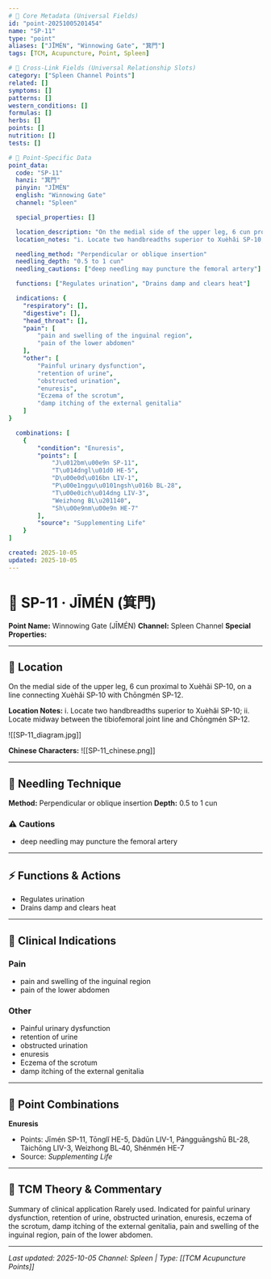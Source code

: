 ```yaml
---
# 🔹 Core Metadata (Universal Fields)
id: "point-20251005201454"
name: "SP-11"
type: "point"
aliases: ["JĪMÉN", "Winnowing Gate", "箕門"]
tags: [TCM, Acupuncture, Point, Spleen]

# 🔹 Cross-Link Fields (Universal Relationship Slots)
category: ["Spleen Channel Points"]
related: []
symptoms: []
patterns: []
western_conditions: []
formulas: []
herbs: []
points: []
nutrition: []
tests: []

# 🔹 Point-Specific Data
point_data:
  code: "SP-11"
  hanzi: "箕門"
  pinyin: "JĪMÉN"
  english: "Winnowing Gate"
  channel: "Spleen"

  special_properties: []

  location_description: "On the medial side of the upper leg, 6 cun proximal to Xuèhǎi SP-10, on a line connecting Xuèhǎi SP-10 with Chōngmén SP-12."
  location_notes: "i. Locate two handbreadths superior to Xuèhǎi SP-10; ii. Locate midway between the tibiofemoral joint line and Chōngmén SP-12."

  needling_method: "Perpendicular or oblique insertion"
  needling_depth: "0.5 to 1 cun"
  needling_cautions: ["deep needling may puncture the femoral artery"]

  functions: ["Regulates urination", "Drains damp and clears heat"]

  indications: {
    "respiratory": [],
    "digestive": [],
    "head_throat": [],
    "pain": [
        "pain and swelling of the inguinal region",
        "pain of the lower abdomen"
    ],
    "other": [
        "Painful urinary dysfunction",
        "retention of urine",
        "obstructed urination",
        "enuresis",
        "Eczema of the scrotum",
        "damp itching of the external genitalia"
    ]
}

  combinations: [
    {
        "condition": "Enuresis",
        "points": [
            "J\u012bm\u00e9n SP-11",
            "T\u014dngl\u01d0 HE-5",
            "D\u00e0d\u016bn LIV-1",
            "P\u00e1nggu\u0101ngsh\u016b BL-28",
            "T\u00e0ich\u014dng LIV-3",
            "Weizhong BL\u201140",
            "Sh\u00e9nm\u00e9n HE-7"
        ],
        "source": "Supplementing Life"
    }
]

created: 2025-10-05
updated: 2025-10-05
---
```


# 📍 SP-11 · JĪMÉN (箕門)

**Point Name:** Winnowing Gate (JĪMÉN)
**Channel:** Spleen Channel
**Special Properties:** 

---

## 📍 Location

On the medial side of the upper leg, 6 cun proximal to Xuèhǎi SP-10, on a line connecting Xuèhǎi SP-10 with Chōngmén SP-12.

**Location Notes:**
i. Locate two handbreadths superior to Xuèhǎi SP-10; ii. Locate midway between the tibiofemoral joint line and Chōngmén SP-12.

![[SP-11_diagram.jpg]]

**Chinese Characters:** ![[SP-11_chinese.png]]

---

## 🔧 Needling Technique

**Method:** Perpendicular or oblique insertion
**Depth:** 0.5 to 1 cun

### ⚠️ Cautions
- deep needling may puncture the femoral artery

---

## ⚡ Functions & Actions
- Regulates urination
- Drains damp and clears heat

---

## 🎯 Clinical Indications

### Pain
- pain and swelling of the inguinal region
- pain of the lower abdomen

### Other
- Painful urinary dysfunction
- retention of urine
- obstructed urination
- enuresis
- Eczema of the scrotum
- damp itching of the external genitalia

---

## 🔗 Point Combinations

**Enuresis**
- Points: Jīmén SP-11, Tōnglǐ HE-5, Dàdūn LIV-1, Pángguāngshū BL-28, Tàichōng LIV-3, Weizhong BL‑40, Shénmén HE-7
- Source: *Supplementing Life*

---

## 🧬 TCM Theory & Commentary

Summary of clinical application
Rarely used.
Indicated for painful urinary dysfunction, retention of urine, obstructed urination, enuresis, eczema of the scrotum, damp itching of the external genitalia, pain and swelling of the inguinal region, pain of the lower abdomen.

---

*Last updated: 2025-10-05*
*Channel: Spleen | Type: [[TCM Acupuncture Points]]*
